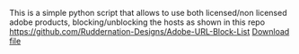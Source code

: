 This is a simple python script that allows to use both licensed/non licensed adobe products, blocking/unblocking the hosts as shown in this repo https://github.com/Ruddernation-Designs/Adobe-URL-Block-List
[Download file](https://github.com/RaduAndre/enable-disable-adobe-hosts/raw/main/dist/HostsAdobe.exe)
